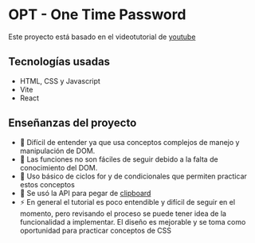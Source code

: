 # OPT - One Time Password

Este proyecto está basado en el videotutorial de 
[youtube](https://www.youtube.com/watch?v=vUqsPUAvNhw&t=1273s)

## Tecnologías usadas
- HTML, CSS y Javascript
- Vite
- React

## Enseñanzas del proyecto

- 💢 Difícil de entender ya que usa conceptos complejos de manejo y manipulación de DOM.
- 💢 Las funciones no son fáciles de seguir debido a la falta de conocimiento del DOM.
- 💚 Uso básico de ciclos for y de condicionales que permiten practicar estos conceptos
- 💚 Se usó la API para pegar de [clipboard](https://developer.mozilla.org/en-US/docs/Web/API/Clipboard_API) 
- ⚡ En general el tutorial es poco entendible y difícil de seguir en el momento, pero revisando el proceso se puede tener idea de la funcionalidad a implementar. El diseño es mejorable y se toma como oportunidad para practicar conceptos de CSS


